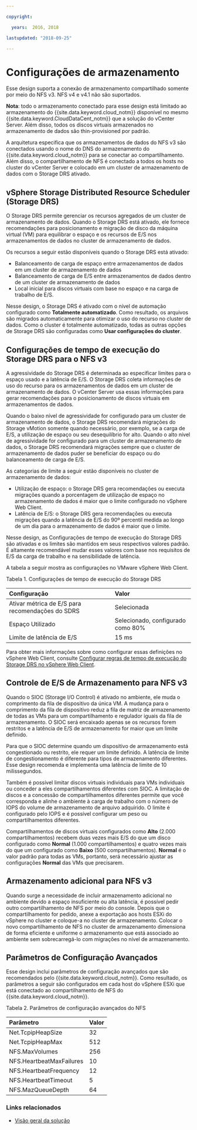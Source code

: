 ```yaml
---

copyright:

  years:  2016, 2018

lastupdated: "2018-09-25"

---
```


# Configurações de armazenamento

Esse design suporta a conexão de armazenamento compartilhado somente por meio do NFS v3. NFS v4 e v4.1 não são suportados.

**Nota**: todo o armazenamento conectado para esse design está limitado ao armazenamento do {{site.data.keyword.cloud_notm}} disponível no mesmo {{site.data.keyword.CloudDataCent_notm}} que a solução do vCenter Server. Além disso, todos os discos virtuais armazenados no armazenamento de dados são thin-provisioned por padrão.

A arquitetura especifica que os armazenamentos de dados do NFS v3 são conectados usando o nome do DNS do armazenamento do {{site.data.keyword.cloud_notm}} para se conectar ao compartilhamento. Além disso, o compartilhamento de NFS é conectado a todos os hosts no cluster do vCenter Server e colocado em um cluster de armazenamento de dados com o Storage DRS ativado.

## vSphere Storage Distributed Resource Scheduler (Storage DRS)

O Storage DRS permite gerenciar os recursos agregados de um cluster de armazenamento de dados. Quando o Storage DRS está ativado, ele fornece recomendações para posicionamento e migração de disco da máquina virtual (VM) para equilibrar o espaço e os recursos de E/S nos armazenamentos de dados no cluster de armazenamento de dados.

Os recursos a seguir estão disponíveis quando o Storage DRS está ativado:
* Balanceamento de carga de espaço entre armazenamentos de dados em um cluster de armazenamento de dados
* Balanceamento de carga de E/S entre armazenamentos de dados dentro de um cluster de armazenamento de dados
* Local inicial para discos virtuais com base no espaço e na carga de trabalho de E/S.

Nesse design, o Storage DRS é ativado com o nível de automação configurado como **Totalmente automatizado**. Como resultado, os arquivos são migrados automaticamente para otimizar o uso do recurso no cluster de dados. Como o cluster é totalmente automatizado, todas as outras opções de Storage DRS são configuradas como **Usar configurações do cluster**.

## Configurações de tempo de execução do Storage DRS para o NFS v3

A agressividade do Storage DRS é determinada ao especificar limites para o espaço usado e a latência de E/S. O Storage DRS coleta informações de uso do recurso para os armazenamentos de dados em um cluster de armazenamento de dados. O vCenter Server usa essas informações para gerar recomendações para o posicionamento de discos virtuais em armazenamentos de dados.

Quando o baixo nível de agressividade for configurado para um cluster de armazenamento de dados, o Storage DRS recomendará migrações do Storage vMotion somente quando necessário, por exemplo, se a carga de E/S, a utilização de espaço ou seu desequilíbrio for alto. Quando o alto nível de agressividade for configurado para um cluster de armazenamento de dados, o Storage DRS recomendará migrações sempre que o cluster de armazenamento de dados puder se beneficiar do espaço ou do balanceamento de carga de E/S.

As categorias de limite a seguir estão disponíveis no cluster de armazenamento de dados:

* Utilização de espaço: o Storage DRS gera recomendações ou executa migrações quando a porcentagem de utilização de espaço no armazenamento de dados é maior que o limite configurado no vSphere Web Client.
* Latência de E/S: o Storage DRS gera recomendações ou executa migrações quando a latência de E/S do 90º percentil medida ao longo de um dia para o armazenamento de dados é maior que o limite.

Nesse design, as Configurações de tempo de execução do Storage DRS são ativadas e os limites são mantidos em seus respectivos valores padrão. É altamente recomendável mudar esses valores com base nos requisitos de E/S da carga de trabalho e na sensibilidade de latência.

A tabela a seguir mostra as configurações no VMware vSphere Web Client.

Tabela 1. Configurações de tempo de execução do Storage DRS

| Configuração       | Valor  |
|:--------------- |:------ |
| Ativar métrica de E/S para recomendações do SDRS | Selecionada |
| Espaço Utilizado | Selecionado, configurado como 80% |
| Limite de latência de E/S | 15 ms |

Para obter mais informações sobre como configurar essas definições no vSphere Web Client, consulte [Configurar regras de tempo de execução do Storage DRS no vSphere Web Client](https://docs.vmware.com/en/VMware-vSphere/5.5/com.vmware.vsphere.resmgmt.doc/GUID-AD2D13CE-539B-48C3-BBC9-E55A834874F0.html).

## Controle de E/S de Armazenamento para NFS v3

Quando o SIOC (Storage I/O Control) é ativado no ambiente, ele muda o comprimento da fila de dispositivo da única VM. A mudança para o comprimento da fila de dispositivo reduz a fila de matriz de armazenamento de todas as VMs para um compartilhamento e regulador iguais da fila de armazenamento. O SIOC será encaixado apenas se os recursos forem restritos e a latência de E/S de armazenamento for maior que um limite definido.

Para que o SIOC determine quando um dispositivo de armazenamento está congestionado ou restrito, ele requer um limite definido. A latência de limite de congestionamento é diferente para tipos de armazenamento diferentes. Esse design recomenda e implementa uma latência de limite de 10 milissegundos.

Também é possível limitar discos virtuais individuais para VMs individuais ou conceder a eles compartilhamentos diferentes com SIOC. A limitação de discos e a concessão de compartilhamentos diferentes permite que você corresponda e alinhe o ambiente à carga de trabalho com o número de IOPS do volume de armazenamento de arquivo adquirido. O limite é configurado pelo IOPS e é possível configurar um peso ou compartilhamentos diferentes.

Compartilhamentos de discos virtuais configurados como **Alto** (2.000 compartilhamentos) recebem duas vezes mais E/S do que um disco configurado como **Normal** (1.000 compartilhamentos) e quatro vezes mais do que um configurado como **Baixo** (500 compartilhamentos). **Normal** é o valor padrão para todas as VMs, portanto, será necessário ajustar as configurações **Normal** das VMs que precisarem.

## Armazenamento adicional para NFS v3

Quando surge a necessidade de incluir armazenamento adicional no ambiente devido a espaço insuficiente ou alta latência, é possível pedir outro compartilhamento de NFS por meio do console. Depois que o compartilhamento for pedido, anexe a exportação aos hosts ESXi do vSphere no cluster e coloque-a no cluster de armazenamento. Colocar o novo compartilhamento de NFS no cluster de armazenamento dimensiona de forma eficiente e uniforme o armazenamento que está associado ao ambiente sem sobrecarregá-lo com migrações no nível de armazenamento.

## Parâmetros de Configuração Avançados

Esse design inclui parâmetros de configuração avançados que são recomendados pelo {{site.data.keyword.cloud_notm}}. Como resultado, os parâmetros a seguir são configurados em cada host do vSphere ESXi que está conectado ao compartilhamento de NFS do {{site.data.keyword.cloud_notm}}.

Tabela 2. Parâmetros de configuração avançados do NFS

| Parâmetro       | Valor  |
|:--------------- |:------ |
| Net.TcpipHeapSize | 32 |
| Net.TcpipHeapMax | 512 |
| NFS.MaxVolumes | 256 |
| NFS.HeartbeatMaxFailures | 10 |
| NFS.HeartbeatFrequency  | 12 |
| NFS.HeartbeatTimeout | 5 |
| NFS.MazQueueDepth | 64 |

### Links relacionados

* [ Visão geral da solução ](../solution/solution_overview.html)

